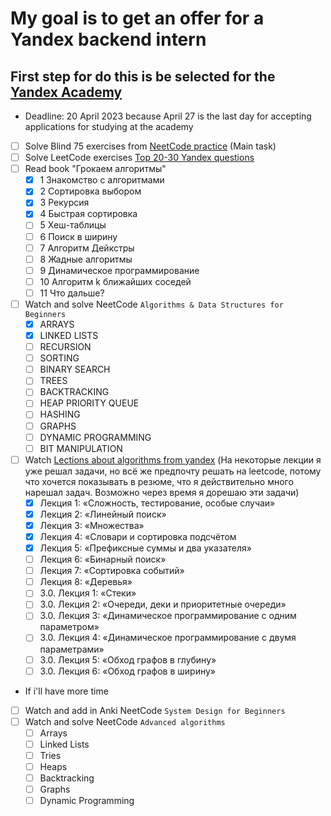 # My goal is to get an offer for a Yandex backend intern
## First step for do this is be selected for the [Yandex Academy](https://academy.yandex.ru/schools/backend?utm_medium=indiv_mail&utm_source=fut&utm_campaign=292812618&utm_content=2023-03-16%2014%3A00%3A00)

- Deadline: 20 April 2023 because April 27 is the last day for accepting applications for studying at the academy
- [ ] Solve Blind 75 exercises from [NeetCode practice](https://neetcode.io/practice) (Main task)
- [ ] Solve LeetCode exercises [Top 20-30 Yandex questions](https://github.com/ioann7/problem_solving_on_leetcode/blob/main/yandex_questions/solved_questions.md)
- [ ] Read book "Грокаем алгоритмы"
  - [x] 1 Знакомство с алгоритмами
  - [x] 2 Сортировка выбором 
  - [x] 3 Рекурсия 
  - [x] 4 Быстрая сортировка 
  - [ ] 5 Хеш-таблицы
  - [ ] 6 Поиск в ширину
  - [ ] 7 Алгоритм Дейкстры
  - [ ] 8 Жадные алгоритмы 
  - [ ] 9 Динамическое программирование 
  - [ ] 10 Алгоритм k ближайших соседей
  - [ ] 11 Что дальше?
- [ ] Watch and solve NeetCode `Algorithms & Data Structures for Beginners`
  - [x] ARRAYS
  - [x] LINKED LISTS
  - [ ] RECURSION
  - [ ] SORTING
  - [ ] BINARY SEARCH
  - [ ] TREES
  - [ ] BACKTRACKING
  - [ ] HEAP PRIORITY  QUEUE
  - [ ] HASHING
  - [ ] GRAPHS
  - [ ] DYNAMIC PROGRAMMING
  - [ ] BIT MANIPULATION
- [ ] Watch [Lections about algorithms from yandex](https://yandex.ru/yaintern/algorithm-training_1) (На некоторые лекции я уже решал задачи, но всё же предпочту решать на leetcode, потому что хочется показывать в резюме, что я действительно много нарешал задач. Возможно через время я дорешаю эти задачи)
  - [x] Лекция 1: «Сложность, тестирование, особые случаи»
  - [x] Лекция 2: «Линейный поиск»
  - [x] Лекция 3: «Множества»
  - [x] Лекция 4: «Словари и сортировка подсчётом
  - [x] Лекция 5: «Префиксные суммы и два указателя»
  - [ ] Лекция 6: «Бинарный поиск»
  - [ ] Лекция 7: «Сортировка событий»
  - [ ] Лекция 8: «Деревья»
  - [ ] 3.0. Лекция 1: «Стеки»
  - [ ] 3.0. Лекция 2: «Очереди, деки и приоритетные очереди»
  - [ ] 3.0. Лекция 3: «Динамическое программирование с одним параметром»
  - [ ] 3.0. Лекция 4: «Динамическое программирование с двумя параметрами»
  - [ ] 3.0. Лекция 5: «Обход графов в глубину»
  - [ ] 3.0. Лекция 6: «Обход графов в ширину»
- If i'll have more time
- [ ] Watch and add in Anki NeetCode `System Design for Beginners`
- [ ] Watch and solve NeetCode `Advanced algorithms`
  - [ ] Arrays
  - [ ] Linked Lists
  - [ ] Tries
  - [ ] Heaps
  - [ ] Backtracking
  - [ ] Graphs
  - [ ] Dynamic Programming
